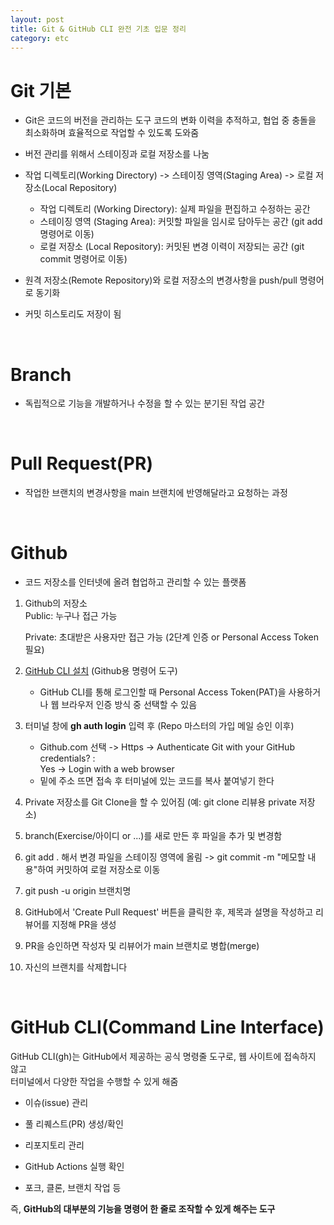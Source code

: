 ```yaml
---
layout: post
title: Git & GitHub CLI 완전 기초 입문 정리
category: etc
---
```


<!--문제 풀고 깃에 올림 리뷰어한테 pr 리퀘스트 -->

# Git 기본
- Git은 코드의 버전을 관리하는 도구 코드의 변화 이력을 추적하고, 협업 중 충돌을 최소화하며 효율적으로 작업할 수 있도록 도와줌 

- 버전 관리를 위해서 스테이징과 로컬 저장소를 나눔  
- 작업 디렉토리(Working Directory) -> 스테이징 영역(Staging Area) -> 로컬 저장소(Local Repository)  
    - 작업 디렉토리 (Working Directory): 실제 파일을 편집하고 수정하는 공간
    - 스테이징 영역 (Staging Area): 커밋할 파일을 임시로 담아두는 공간 (git add 명령어로 이동)
    - 로컬 저장소 (Local Repository): 커밋된 변경 이력이 저장되는 공간 (git commit 명령어로 이동)

- 원격 저장소(Remote Repository)와 로컬 저장소의 변경사항을 push/pull 명령어로 동기화

- 커밋 히스토리도 저장이 됨

&nbsp;

# Branch

- 독립적으로 기능을 개발하거나 수정을 할 수 있는 분기된 작업 공간

&nbsp;

# Pull Request(PR)

- 작업한 브랜치의 변경사항을 main 브랜치에 반영해달라고 요청하는 과정

&nbsp;

# Github

- 코드 저장소를 인터넷에 올려 협업하고 관리할 수 있는 플랫폼

1. Github의 저장소  
    Public: 누구나 접근 가능

    Private: 초대받은 사용자만 접근 가능 (2단계 인증 or Personal Access Token 필요)

2. [GitHub CLI 설치](https://cli.github.com/) (Github용 명령어 도구)
    - GitHub CLI를 통해 로그인할 때 Personal Access Token(PAT)을 사용하거나 웹 브라우저 인증 방식 중 선택할 수 있음

3. 터미널 창에 **gh auth login** 입력 후 (Repo 마스터의 가입 메일 승인 이후)  
    - Github.com 선택 -> Https -> Authenticate Git with your GitHub credentials? :   
    Yes -> Login with a web browser
    - 밑에 주소 뜨면 접속 후 터미널에 있는 코드를 복사 붙여넣기 한다

4. Private 저장소를 Git Clone을 할 수 있어짐 (예: git clone 리뷰용 private 저장소)

5. branch(Exercise/아이디 or ...)를 새로 만든 후 파일을 추가 및 변경함

6. git add . 해서 변경 파일을 스테이징 영역에 올림 -> git commit -m "메모할 내용"하여 커밋하여 로컬 저장소로 이동

7. git push -u origin 브랜치명

8. GitHub에서 'Create Pull Request' 버튼을 클릭한 후, 제목과 설명을 작성하고 리뷰어를 지정해 PR을 생성

9. PR을 승인하면 작성자 및 리뷰어가 main 브랜치로 병합(merge)

10. 자신의 브랜치를 삭제합니다

&nbsp;

# GitHub CLI(Command Line Interface)

GitHub CLI(gh)는 GitHub에서 제공하는 공식 명령줄 도구로, 웹 사이트에 접속하지 않고  
터미널에서 다양한 작업을 수행할 수 있게 해줌


- 이슈(issue) 관리

- 풀 리퀘스트(PR) 생성/확인

- 리포지토리 관리

- GitHub Actions 실행 확인

- 포크, 클론, 브랜치 작업 등

즉, **GitHub의 대부분의 기능을 명령어 한 줄로 조작할 수 있게 해주는 도구**